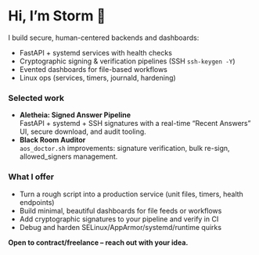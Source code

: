 # Hi, I’m Storm 👋

I build secure, human-centered backends and dashboards:
- FastAPI + systemd services with health checks
- Cryptographic signing & verification pipelines (SSH `ssh-keygen -Y`)
- Evented dashboards for file-based workflows
- Linux ops (services, timers, journald, hardening)

### Selected work
- **Aletheia: Signed Answer Pipeline**  
  FastAPI + systemd + SSH signatures with a real-time “Recent Answers” UI, secure download, and audit tooling.
- **Black Room Auditor**  
  `aos_doctor.sh` improvements: signature verification, bulk re-sign, allowed_signers management.

### What I offer
- Turn a rough script into a production service (unit files, timers, health endpoints)
- Build minimal, beautiful dashboards for file feeds or workflows
- Add cryptographic signatures to your pipeline and verify in CI
- Debug and harden SELinux/AppArmor/systemd/runtime quirks

**Open to contract/freelance – reach out with your idea.**
